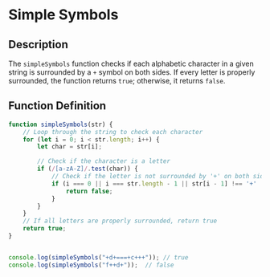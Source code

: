 # Simple Symbols

## Description

The `simpleSymbols` function checks if each alphabetic character in a given string is surrounded by a `+` symbol on both sides. If every letter is properly surrounded, the function returns `true`; otherwise, it returns `false`.

## Function Definition

```javascript
function simpleSymbols(str) {
    // Loop through the string to check each character
    for (let i = 0; i < str.length; i++) {
        let char = str[i];

        // Check if the character is a letter
        if (/[a-zA-Z]/.test(char)) {
            // Check if the letter is not surrounded by '+' on both sides
            if (i === 0 || i === str.length - 1 || str[i - 1] !== '+' || str[i + 1] !== '+') {
                return false;
            }
        }
    }
    // If all letters are properly surrounded, return true
    return true;
}


console.log(simpleSymbols("+d+===+c+++")); // true
console.log(simpleSymbols("f++d+"));  // false
